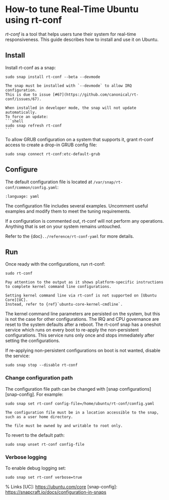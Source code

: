 # How-to tune Real-Time Ubuntu using rt-conf

*rt-conf* is a tool that helps users tune their system for real-time responsiveness. 
This guide describes how to install and use it on Ubuntu. 

## Install

Install rt-conf as a snap:

```shell
sudo snap install rt-conf --beta --devmode
```


````{admonition} Developer mode
The snap must be installed with `--devmode` to allow IRQ configuration.
This is due to issue [#67](https://github.com/canonical/rt-conf/issues/67). 

When installed in developer mode, the snap will not update automatically.
To force an update:
```shell
sudo snap refresh rt-conf
```
````

To allow GRUB configuration on a system that supports it, grant rt-conf access to create a drop-in GRUB config file:
```shell
sudo snap connect rt-conf:etc-default-grub
```

## Configure

The default configuration file is located at `/var/snap/rt-conf/common/config.yaml`:

```{literalinclude} rt-conf-config.yaml
:language: yaml
```

The configuration file includes several examples.
Uncomment useful examples and modify them to meet the tuning requirements.

If a configuration is commented out, rt-conf will not perform any operations. 
Anything that is set on your system remains untouched.

Refer to the {doc}`../reference/rt-conf-yaml` for more details.


## Run

Once ready with the configurations, run rt-conf:
```shell
sudo rt-conf
```

```{admonition} Kernel command line parameters
Pay attention to the output as it shows platform-specific instructions to complete kernel command line configurations.

Setting kernel command line via rt-conf is not supported on [Ubuntu Core][UC]. 
Instead, refer to {ref}`ubuntu-core-kernel-cmdline`.
```

The kernel command line parameters are persisted on the system, but this is not the case for other configurations.
The IRQ and CPU governance are reset to the system defaults after a reboot.
The rt-conf snap has a oneshot service which runs on every boot to re-apply the non-persistent configurations. 
This service runs only once and stops immediately after setting the configurations.

If re-applying non-persistent configurations on boot is not wanted, disable the service:
```shell
sudo snap stop --disable rt-conf
```

### Change configuration path

The configuration file path can be changed with [snap configurations][snap-config].
For example:
```shell
sudo snap set rt-conf config-file=/home/ubuntu/rt-conf/config.yaml
```

```{note}
The configuration file must be in a location accessible to the snap, such as a user home directory.

The file must be owned by and writable to root only.
```

To revert to the default path:
```shell
sudo snap unset rt-conf config-file
```

### Verbose logging

To enable debug logging set:
```shell
sudo snap set rt-conf verbose=true
```


% Links
[UC]: https://ubuntu.com/core
[snap-config]: https://snapcraft.io/docs/configuration-in-snaps
